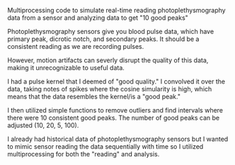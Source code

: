 Multiprocessing code to simulate real-time reading photoplethysmography data from a sensor and analyzing data to get "10 good peaks"

Photoplethysmography sensors give you blood pulse data, which have primary peak, dicrotic notch, and secondary peaks. It should be a consistent reading as we are recording pulses.

However, motion artifacts can severly disrupt the quality of this data, making it unrecognizable to useful data.

I had a pulse kernel that I deemed of "good quality." I convolved it over the data, taking notes of spikes where the cosine simularity is high, which means that the data resembles the kernel/is a "good peak."

I then utilized simple functions to remove outliers and find intervals where there were 10 consistent good peaks. The number of good peaks can be adjusted (10, 20, 5, 100).

I already had historical data of photoplethysmography sensors but I wanted to mimic sensor reading the data sequentially with time so I utilized multiprocessing for both the "reading" and analysis.
